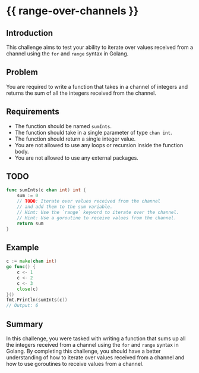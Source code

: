 # {{ range-over-channels }}

## Introduction
This challenge aims to test your ability to iterate over values received from a channel using the `for` and `range` syntax in Golang.

## Problem
You are required to write a function that takes in a channel of integers and returns the sum of all the integers received from the channel.

## Requirements
- The function should be named `sumInts`.
- The function should take in a single parameter of type `chan int`.
- The function should return a single integer value.
- You are not allowed to use any loops or recursion inside the function body.
- You are not allowed to use any external packages.

## TODO
```go
func sumInts(c chan int) int {
    sum := 0
    // TODO: Iterate over values received from the channel
    // and add them to the sum variable.
    // Hint: Use the `range` keyword to iterate over the channel.
    // Hint: Use a goroutine to receive values from the channel.
    return sum
}
```

## Example
```go
c := make(chan int)
go func() {
    c <- 1
    c <- 2
    c <- 3
    close(c)
}()
fmt.Println(sumInts(c))
// Output: 6
```

## Summary
In this challenge, you were tasked with writing a function that sums up all the integers received from a channel using the `for` and `range` syntax in Golang. By completing this challenge, you should have a better understanding of how to iterate over values received from a channel and how to use goroutines to receive values from a channel.